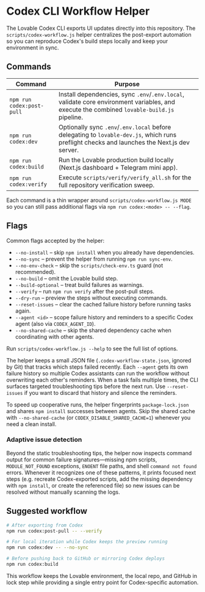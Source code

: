 # Codex CLI Workflow Helper

The Lovable Codex CLI exports UI updates directly into this repository. The
`scripts/codex-workflow.js` helper centralizes the post-export automation so you
can reproduce Codex's build steps locally and keep your environment in sync.

## Commands

| Command | Purpose |
| --- | --- |
| `npm run codex:post-pull` | Install dependencies, sync `.env`/`.env.local`, validate core environment variables, and execute the combined `lovable-build.js` pipeline. |
| `npm run codex:dev` | Optionally sync `.env`/`.env.local` before delegating to `lovable-dev.js`, which runs preflight checks and launches the Next.js dev server. |
| `npm run codex:build` | Run the Lovable production build locally (Next.js dashboard + Telegram mini app). |
| `npm run codex:verify` | Execute `scripts/verify/verify_all.sh` for the full repository verification sweep. |

Each command is a thin wrapper around `scripts/codex-workflow.js MODE` so you can
still pass additional flags via `npm run codex:<mode> -- --flag`.

## Flags

Common flags accepted by the helper:

- `--no-install` – skip `npm install` when you already have dependencies.
- `--no-sync` – prevent the helper from running `npm run sync-env`.
- `--no-env-check` – skip the `scripts/check-env.ts` guard (not recommended).
- `--no-build` – omit the Lovable build step.
- `--build-optional` – treat build failures as warnings.
- `--verify` – run `npm run verify` after the post-pull steps.
- `--dry-run` – preview the steps without executing commands.
- `--reset-issues` – clear the cached failure history before running tasks again.
- `--agent <id>` – scope failure history and reminders to a specific Codex agent (also via `CODEX_AGENT_ID`).
- `--no-shared-cache` – skip the shared dependency cache when coordinating with other agents.

Run `scripts/codex-workflow.js --help` to see the full list of options.

The helper keeps a small JSON file (`.codex-workflow-state.json`, ignored by
Git) that tracks which steps failed recently. Each `--agent` gets its own
failure history so multiple Codex assistants can run the workflow without
overwriting each other's reminders. When a task fails multiple times, the CLI
surfaces targeted troubleshooting tips before the next run. Use `--reset-issues`
if you want to discard that history and silence the reminders.

To speed up cooperative runs, the helper fingerprints `package-lock.json` and
shares `npm install` successes between agents. Skip the shared cache with
`--no-shared-cache` (or `CODEX_DISABLE_SHARED_CACHE=1`) whenever you need a
clean install.

### Adaptive issue detection

Beyond the static troubleshooting tips, the helper now inspects command output
for common failure signatures—missing npm scripts, `MODULE_NOT_FOUND`
exceptions, `ENOENT` file paths, and shell `command not found` errors. Whenever
it recognizes one of these patterns, it prints focused next steps (e.g. recreate
Codex-exported scripts, add the missing dependency with `npm install`, or create
the referenced file) so new issues can be resolved without manually scanning the
logs.

## Suggested workflow

```bash
# After exporting from Codex
npm run codex:post-pull -- --verify

# For local iteration while Codex keeps the preview running
npm run codex:dev -- --no-sync

# Before pushing back to GitHub or mirroring Codex deploys
npm run codex:build
```

This workflow keeps the Lovable environment, the local repo, and GitHub in lock
step while providing a single entry point for Codex-specific automation.
